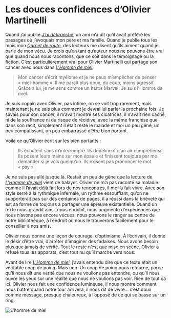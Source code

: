 # Les douces confidences d’Olivier Martinelli

Quand j’ai publié [*J’ai débranché*](https://tcrouzet.com/jai-debranche/), un ami m’a dit qu’il avait préféré les passages où j’évoquais mon père et ma famille. Quand je publie tous les mois mon [*Carnet de route*](https://tcrouzet.com/tag/carnet-de-route/?serial=1), des lecteurs me disent qu’ils aiment quand je parle de mon vécu. Je crois qu’en tant qu’auteur nous ne pouvons être vrai que quand nous nous racontons, que ce soit dans le témoignage ou la fiction. C’est particulièrement vrai pour Olivier Martinelli qui partage son cancer avec nous dans [*L’Homme de miel*](https://www.amazon.fr/LHomme-Miel-Martinelli-Olivier/dp/2366261225/).<span id="more-45701"></span>

> Mon cancer s’écrit myélome et je ne peux m’empêcher de penser « miel-homme ». Il me paraît plus doux, du coup, moins agressif. Grâce à lui, je me sens comme un héros Marvel. Je suis l’Homme de miel.

Je suis copain avec Olivier, pas intime, on se voit trop rarement, mais maintenant je ne sais plus comment je devrai lui parler la prochaine fois. Je savais pour son cancer, il m’avait montré ses cicatrices, il n’avait rien caché, ni de la souffrance ni du risque de récidive, avec la même franchise que dans son récit, simplement il était resté le malade et moi un peu gêné, un peu compatissant, un peu embarrassé d’être bien portant.

Voilà ce qu’Olivier écrit sur les bien portants :

> Ils écoutent sans m’interrompre. Ils dodelinent d’un air compréhensif. Ils posent leurs mains sur mon épaule et finissent toujours par me demander si je vois quelqu’un. Ils n’osent pas prononcer le mot « psy ».

Je ne suis pas allé jusque là. Restait un peu de gêne que la lecture de [*L’Homme de miel*](https://www.amazon.fr/LHomme-Miel-Martinelli-Olivier/dp/2366261225/) vient de balayer. Olivier ne m’a pas raconté sa maladie comme il l’avait déjà fait lors de nos rencontres, il me l’a fait vivre. Avec son style serré à la rythmique infernale, un rythme essoufflant, qu’on ne supporterait pas sur des centaines de pages, il a réussi dans la brièveté qui est sa forme de toujours à partager une épreuve existentielle. Quand un texte nous grandit ainsi, nous enrichit, nous augmente d’expériences que nous n’avons pas encore vécues, nous pouvons le ranger au centre de notre bibliothèque, à l’endroit où nous le trouverons facilement pour le conseiller à nos amis.

Olivier nous donne une leçon de courage, d’optimisme. À l’écrivain, il donne le désir d’être vrai, d’arrêter d’imaginer des fadaises. Nous avons besoin plus que jamais de vérité. Tout le reste n’est que mise en scène. Olivier a refusé tous les apparats, c’est tout nu qu’il marche vers nous.

Avant de lire [*L’Homme de miel*](https://www.amazon.fr/LHomme-Miel-Martinelli-Olivier/dp/2366261225/), j’avais entendu dire que ce texte était un véritable coup de poing. Mais non. Un coup de poing nous retourne, parce qu’il nous dit une vérité que nous ne voulions pas entendre, ou qu’il nous ouvre les yeux sur une réalité que nous ne voulions pas voir. Rien de tout ça ici. Olivier nous fait une confidence lumineuse, il nous montre comment nous battre quand notre tour arrivera, il nous dit de vivre… c’est doux comme message, presque chaleureux, à l’opposé de ce qui se passe sur un ring.

![L'homme de miel](https://tcrouzet.com/images_tc/2017/08/martinelli.jpg)